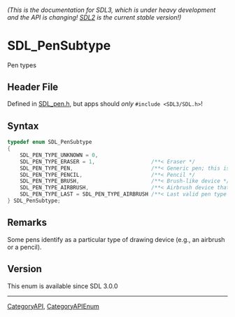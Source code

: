 ###### (This is the documentation for SDL3, which is under heavy development and the API is changing! [SDL2](https://wiki.libsdl.org/SDL2/) is the current stable version!)
# SDL_PenSubtype

Pen types

## Header File

Defined in [SDL_pen.h](https://github.com/libsdl-org/SDL/blob/main/include/SDL3/SDL_pen.h), but apps should _only_ `#include <SDL3/SDL.h>`!

## Syntax

```c
typedef enum SDL_PenSubtype
{
    SDL_PEN_TYPE_UNKNOWN = 0,
    SDL_PEN_TYPE_ERASER = 1,                  /**< Eraser */
    SDL_PEN_TYPE_PEN,                         /**< Generic pen; this is the default. */
    SDL_PEN_TYPE_PENCIL,                      /**< Pencil */
    SDL_PEN_TYPE_BRUSH,                       /**< Brush-like device */
    SDL_PEN_TYPE_AIRBRUSH,                    /**< Airbrush device that "sprays" ink */
    SDL_PEN_TYPE_LAST = SDL_PEN_TYPE_AIRBRUSH /**< Last valid pen type */
} SDL_PenSubtype;
```

## Remarks

Some pens identify as a particular type of drawing device (e.g., an
airbrush or a pencil).

## Version

This enum is available since SDL 3.0.0

----
[CategoryAPI](CategoryAPI), [CategoryAPIEnum](CategoryAPIEnum)

